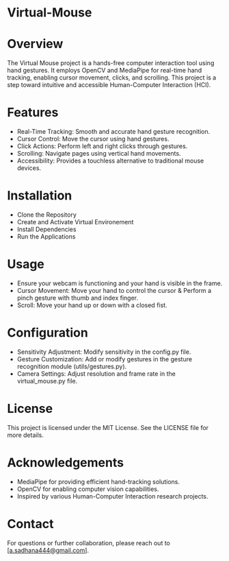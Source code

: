 # Virtual-Mouse 
# Overview
The Virtual Mouse project is a hands-free computer interaction tool using hand gestures. It employs OpenCV and MediaPipe for real-time hand tracking, enabling cursor movement, clicks, and scrolling. This project is a step toward intuitive and accessible Human-Computer Interaction (HCI).

# Features
- Real-Time Tracking: Smooth and accurate hand gesture recognition.
- Cursor Control: Move the cursor using hand gestures.
- Click Actions: Perform left and right clicks through gestures.
- Scrolling: Navigate pages using vertical hand movements.
- Accessibility: Provides a touchless alternative to traditional mouse devices.

# Installation
- Clone the Repository
- Create and Activate Virtual Environement
- Install Dependencies
- Run the Applications

# Usage
- Ensure your webcam is functioning and your hand is visible in the frame.
- Cursor Movement: Move your hand to control the cursor & Perform a pinch gesture with thumb and index finger.
- Scroll: Move your hand up or down with a closed fist.

# Configuration
- Sensitivity Adjustment: Modify sensitivity in the config.py file.
- Gesture Customization: Add or modify gestures in the gesture recognition module (utils/gestures.py).
- Camera Settings: Adjust resolution and frame rate in the virtual_mouse.py file.

# License
This project is licensed under the MIT License. See the LICENSE file for more details.

# Acknowledgements
- MediaPipe for providing efficient hand-tracking solutions.
- OpenCV for enabling computer vision capabilities.
- Inspired by various Human-Computer Interaction research projects.

# Contact
For questions or further collaboration, please reach out to [a.sadhana444@gmail.com].
